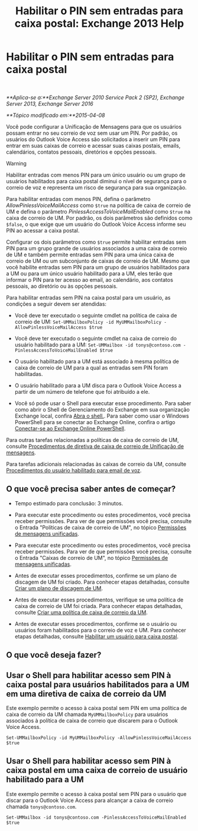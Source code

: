 ﻿---
title: 'Habilitar o PIN sem entradas para caixa postal: Exchange 2013 Help'
TOCTitle: Habilitar o PIN sem entradas para caixa postal
ms:assetid: 54133753-317c-42ef-9b0d-ca9f2d2d6bd7
ms:mtpsurl: https://technet.microsoft.com/pt-br/library/Gg602127(v=EXCHG.150)
ms:contentKeyID: 54651965
ms.date: 05/22/2018
mtps_version: v=EXCHG.150
ms.translationtype: MT
---

# Habilitar o PIN sem entradas para caixa postal

 

_**Aplica-se a:**Exchange Server 2010 Service Pack 2 (SP2), Exchange Server 2013, Exchange Server 2016_

_**Tópico modificado em:**2015-04-08_

Você pode configurar a Unificação de Mensagens para que os usuários possam entrar no seu correio de voz sem usar um PIN. Por padrão, os usuários do Outlook Voice Access são solicitados a inserir um PIN para entrar em suas caixas de correio e acessar suas caixas postais, emails, calendários, contatos pessoais, diretórios e opções pessoais.


> [!WARNING]
> Habilitar entradas com menos PIN para um único usuário ou um grupo de usuários habilitados para caixa postal diminui o nível de segurança para o correio de voz e representa um risco de segurança para sua organização.



Para habilitar entradas com menos PIN, defina o parâmetro *AllowPinlessVoiceMailAccess* como `$true` na política de caixa de correio de UM e defina o parâmetro *PinlessAccessToVoiceMailEnabled* como `$true` na caixa de correio de UM. Por padrão, os dois parâmetros são definidos como `$false`, o que exige que um usuário do Outlook Voice Access informe seu PIN ao acessar a caixa postal.

Configurar os dois parâmetros como `$true` permite habilitar entradas sem PIN para um grupo grande de usuários associados a uma caixa de correio de UM e também permite entradas sem PIN para uma única caixa de correio de UM ou um subconjunto de caixas de correio de UM. Mesmo que você habilite entradas sem PIN para um grupo de usuários habilitados para a UM ou para um único usuário habilitado para a UM, eles terão que informar o PIN para ter acesso ao email, ao calendário, aos contatos pessoais, ao diretório ou às opções pessoais.

Para habilitar entradas sem PIN na caixa postal para um usuário, as condições a seguir devem ser atendidas:

  - Você deve ter executado o seguinte cmdlet na política de caixa de correio de UM: `Set-UMMailboxPolicy -id MyUMMailboxPolicy -AllowPinlessVoiceMailAccess $true`

  - Você deve ter executado o seguinte cmdlet na caixa de correio do usuário habilitado para a UM: `Set-UMMailbox -id tonys@contoso.com -PinlessAccessToVoiceMailEnabled $true`

  - O usuário habilitado para a UM está associado à mesma política de caixa de correio de UM para a qual as entradas sem PIN foram habilitadas.

  - O usuário habilitado para a UM disca para o Outlook Voice Access a partir de um número de telefone que foi atribuído a ele.

  - Você só pode usar o Shell para executar esse procedimento. Para saber como abrir o Shell de Gerenciamento do Exchange em sua organização Exchange local, confira [Abra o shell.](https://technet.microsoft.com/pt-br/library/dd638134\(v=exchg.150\)). Para saber como usar o Windows PowerShell para se conectar ao Exchange Online, confira o artigo [Conectar-se ao Exchange Online PowerShell](https://go.microsoft.com/fwlink/p/?linkid=396554).

Para outras tarefas relacionadas a políticas de caixa de correio de UM, consulte [Procedimentos de diretiva de caixa de correio de Unificação de mensagens](um-mailbox-policy-procedures-exchange-2013-help.md).

Para tarefas adicionais relacionadas às caixas de correio da UM, consulte [Procedimentos do usuário habilitado para email de voz](voice-mail-enabled-user-procedures-exchange-2013-help.md).

## O que você precisa saber antes de começar?

  - Tempo estimado para conclusão: 3 minutos.

  - Para executar este procedimento ou estes procedimentos, você precisa receber permissões. Para ver de que permissões você precisa, consulte o Entrada "Políticas de caixa de correio de UM", no tópico [Permissões de mensagens unificadas](unified-messaging-permissions-exchange-2013-help.md).

  - Para executar este procedimento ou estes procedimentos, você precisa receber permissões. Para ver de que permissões você precisa, consulte o Entrada "Caixas de correio de UM", no tópico [Permissões de mensagens unificadas](unified-messaging-permissions-exchange-2013-help.md).

  - Antes de executar esses procedimentos, confirme se um plano de discagem de UM foi criado. Para conhecer etapas detalhadas, consulte [Criar um plano de discagem de UM](create-a-um-dial-plan-exchange-2013-help.md).

  - Antes de executar esses procedimentos, verifique se uma política de caixa de correio de UM foi criada. Para conhecer etapas detalhadas, consulte [Criar uma política de caixa de correio da UM](create-a-um-mailbox-policy-exchange-2013-help.md).

  - Antes de executar esses procedimentos, confirme se o usuário ou usuários foram habilitados para o correio de voz e UM. Para conhecer etapas detalhadas, consulte [Habilitar um usuário para caixa postal](enable-a-user-for-voice-mail-exchange-2013-help.md).

## O que você deseja fazer?

## Usar o Shell para habilitar acesso sem PIN à caixa postal para usuários habilitados para a UM em uma diretiva de caixa de correio da UM

Este exemplo permite o acesso à caixa postal sem PIN em uma política de caixa de correio da UM chamada `MyUMMailboxPolicy` para usuários associados à política de caixa de correio que discarem para o Outlook Voice Access.

    Set-UMMailboxPolicy -id MyUMMailboxPolicy -AllowPinlessVoiceMailAccess $true

## Usar o Shell para habilitar acesso sem PIN à caixa postal em uma caixa de correio de usuário habilitado para a UM

Este exemplo permite o acesso à caixa postal sem PIN para o usuário que discar para o Outlook Voice Access para alcançar a caixa de correio chamada `tonys@contoso.com`.

    Set-UMMailbox -id tonys@contoso.com -PinlessAccessToVoiceMailEnabled $true

